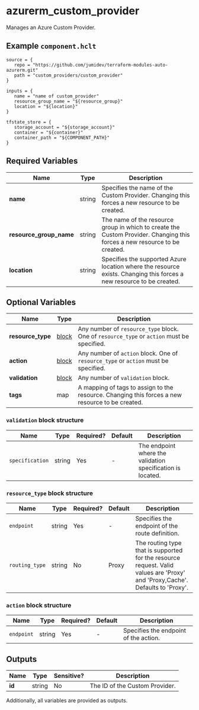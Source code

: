 # azurerm_custom_provider

Manages an Azure Custom Provider.

## Example `component.hclt`

```hcl
source = {
   repo = "https://github.com/jumidev/terraform-modules-auto-azurerm.git" 
   path = "custom_providers/custom_provider" 
}

inputs = {
   name = "name of custom_provider" 
   resource_group_name = "${resource_group}" 
   location = "${location}" 
}

tfstate_store = {
   storage_account = "${storage_account}" 
   container = "${container}" 
   container_path = "${COMPONENT_PATH}" 
}

```

## Required Variables

| Name | Type |  Description |
| ---- | --------- |  ----------- |
| **name** | string |  Specifies the name of the Custom Provider. Changing this forces a new resource to be created. | 
| **resource_group_name** | string |  The name of the resource group in which to create the Custom Provider. Changing this forces a new resource to be created. | 
| **location** | string |  Specifies the supported Azure location where the resource exists. Changing this forces a new resource to be created. | 

## Optional Variables

| Name | Type |  Description |
| ---- | --------- |  ----------- |
| **resource_type** | [block](#resource_type-block-structure) |  Any number of `resource_type` block. One of `resource_type` or `action` must be specified. | 
| **action** | [block](#action-block-structure) |  Any number of `action` block. One of `resource_type` or `action` must be specified. | 
| **validation** | [block](#validation-block-structure) |  Any number of `validation` block. | 
| **tags** | map |  A mapping of tags to assign to the resource. Changing this forces a new resource to be created. | 

### `validation` block structure

| Name | Type | Required? | Default | Description |
| ---- | ---- | --------- | ------- | ----------- |
| `specification` | string | Yes | - | The endpoint where the validation specification is located. |

### `resource_type` block structure

| Name | Type | Required? | Default | Description |
| ---- | ---- | --------- | ------- | ----------- |
| `endpoint` | string | Yes | - | Specifies the endpoint of the route definition. |
| `routing_type` | string | No | Proxy | The routing type that is supported for the resource request. Valid values are 'Proxy' and 'Proxy,Cache'. Defaults to 'Proxy'. |

### `action` block structure

| Name | Type | Required? | Default | Description |
| ---- | ---- | --------- | ------- | ----------- |
| `endpoint` | string | Yes | - | Specifies the endpoint of the action. |



## Outputs

| Name | Type | Sensitive? | Description |
| ---- | ---- | --------- | --------- |
| **id** | string | No  | The ID of the Custom Provider. | 

Additionally, all variables are provided as outputs.
